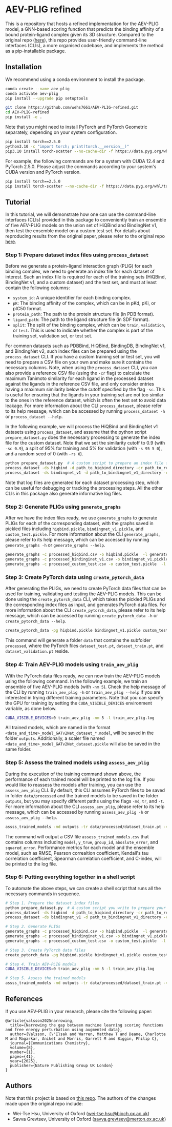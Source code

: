 # AEV-PLIG refined
This is a repository that hosts a refined implementation for the AEV-PLIG model, a GNN-based scoring function that predicts the binding affinity of a bound protein-ligand complex given its 3D structure. Compared to the original repo ([here](https://github.com/isakvals/AEV-PLIG)), this repo provides user-friendly command-line interfaces (CLIs), a more organised codebase, and implements the method as a pip-installable package.

## Installation
We recommend using a conda environment to install the package.
```bash
conda create --name aev-plig
conda activate aev-plig
pip install --upgrade pip setuptools

git clone https://github.com/wehs7661/AEV-PLIG-refined.git
cd AEV-PLIG-refined
pip install -e .
```

Note that you might need to install PyTorch and PyTorch Geometric separately, depending on your system configuration.

```bash
pip install torch==2.5.0
python3.10 -c "import torch; print(torch.__version__)"
pip3.10 install torch-scatter --no-cache-dir -f https://data.pyg.org/whl/torch-<TORCH_VERSION>+<CUDA_VERSION>.html
```

For example, the following commands are for a system with CUDA 12.4 and PyTorch 2.5.0. Please adjust the commands according to your system's CUDA version and PyTorch version.

```bash
pip install torch==2.5.0
pip install torch-scatter --no-cache-dir -f https://data.pyg.org/whl/torch-2.5.0+cu124.html
```

## Tutorial
In this tutorial, we will demonstrate how one can use the command-line interfaces (CLIs) provided in this package to conveniently train an ensemble of five AEV-PLIG models on the union set of HiQBind and BindingNet v1, then test the ensemble model on a custom test set. For details about reproducing results from the original paper, please refer to the original repo [here](https://github.com/isakvals/AEV-PLIG).

### Step 1: Prepare dataset index files using `process_dataset`

Before we generate a protein-ligand interaction graph (PLIG) for each binding complex, we need to generate an index file for each dataset of interest. Such an index file is required for each of the training sets (HiQBind, BindingNet v1, and a custom dataset) and the test set, and must at least contain the following columns:
- `system_id`: A unique identifier for each binding complex.
- `pK`: The binding affinity of the complex, which can be in pKd, pKi, or pIC50 format.
- `protein_path`: The path to the protein structure file (in PDB format).
- `ligand_path`: The path to the ligand structure file (in SDF format).
- `split`: The split of the binding complex, which can be `train`, `validation`, or `test`. This is used to indicate whether the complex is part of the training set, validation set, or test set.

For common datasets such as PDBBind, HiQBind, BindingDB, BindingNet v1, and BindingNet v2, such index files can be prepared using the `process_dataset` CLI. If you have a custom training set or test set, you will need to prepare a CSV file on your own and make sure it contains the necessary columns. Note, when using the `process_dataset` CLI, you can also provide a reference CSV file (using the `-cr` flag) to calculate the maximum Tanimoto similarity for each ligand in the processed dataset against the ligands in the reference CSV file, and only consider entries having a maximum similarity below the cutoff specified by the flag `-sc`. This is useful for ensuring that the ligands in your training set are not too similar to the ones in the reference dataset, which is often the test set to avoid data leakage. For more information about the CLI `process_dataset`, please refer to its help message, which can be accessed by running `process_dataset -h` or `process_dataset --help`.

In the following example, we will process the HiQBind and BindingNet v1 datasets using `process_dataset`, and assume that the python script `prepare_dataset.py` does the necessary processing to generate the index file for the custom dataset. Note that we set the similarity cutoff to 0.9 (with `-sc 0.9`), a split of 95% for training and 5% for validation (with `-s 95 5 0`), and a random seed of 0 (with `-rs 0`).
```bash
python prepare_dataset.py  # A custom script to prepare an index file for your custom test set, processed_custom_test.csv
process_dataset -ds hiqbind -d path_to_hiqbind_directory -cr path_to_ref_csv_file -l process_hiqbind.log -sc 0.9 -s 95 5 0 -rs 0 -o processed_hiqbind.csv
process_dataset -ds bindingnet_v1 -d path_to_bindingnet_v1_directory -cr path_to_ref_csv_file -l process_bindingnet_v1.log -sc 0.9 -s 95 5 0 -rs 0 -o processed_bindingnet_v1.csv
```
Note that log files are generated for each dataset processing step, which can be useful for debugging or tracking the processing steps. All the other CLIs in this package also generate informative log files.

### Step 2: Generate PLIGs using `generate_graphs`
After we have the index files ready, we use `generate_graphs` to generate PLIGs for each of the corresponding dataset, with the graphs saved in pickled files including `hiqbind.pickle`, `bindingnet_v1.pickle`, and `custom_test.pickle`. For more information about the CLI `generate_graphs`, please refer to its help message, which can be accessed by running `generate_graphs -h` or `generate_graphs --help`.

```bash
generate_graphs -c processed_hiqbind.csv -o hiqbind.pickle  -l generate_graphs_hiqbind.log
generate_graphs -c processed_bindinginet_v1.csv -o bindingnet_v1.pickle -l generate_graphs_bindingnet_v1.log
generate_graphs -c processed_custom_test.csv -o custom_test.pickle  -l generate_graphs_custom_test.log
```

### Step 3: Create PyTorch data using `create_pytorch_data`
After generating the PLIGs, we need to create PyTorch data files that can be used for training, validating and testing the AEV-PLIG models. This can be done using the `create_pytorch_data` CLI, which takes the pickled PLIGs and the corresponding index files as input, and generates PyTorch data files. For more information about the CLI `create_pytorch_data`, please refer to its help message, which can be accessed by running `create_pytorch_data -h` or `create_pytorch_data --help`.

```bash
create_pytorch_data -pg hiqbind.pickle bindingnet_v1.pickle custom_test_set.pickle -c processed_hiqbind.csv processed_bindingnet_v1.csv processed_test_set.csv -l create_pytorch_data.log
```
This command will generate a folder `data` that contains the subfolder `processed`, where the PyTorch files `dataset_test.pt`, `dataset_train.pt`, and `dataset_validation.pt` reside.

### Step 4: Train AEV-PLIG models using `train_aev_plig`
With the PyTorch data files ready, we can now train the AEV-PLIG models using the following command. In the following example, we train an ensemble of five AEV-PLIG models (with `-nm 5`). Check the help message of the CLI by running `train_aev_plig -h` or `train_aev_plig --help` if you are interested in trying different training parameters. Note that you can specify the GPU for training by setting the `CUDA_VISIBLE_DEVICES` environment variable, as done below.

```bash
CUDA_VISIBLE_DEVICES=0 train_aev_plig -nm 5 -l train_aev_plig.log
```
All trained models, which are named in the format `<date_and_time>_model_GATv2Net_dataset_*.model`, will be saved in the folder `outputs`. Additionally, a scaler file named `<date_and_time>_model_GATv2Net_dataset.pickle` will also be saved in the same folder.

### Step 5: Assess the trained models using `assess_aev_plig`
During the execution of the training command shown above, the performance of each trained model will be printed to the log file. If you would like to reassess the models after training, you can use the `assess_aev_plig` CLI. By default, this CLI assumes PyTorch files to be saved in folder `data/processed` and the trained models to be saved in the folder `outputs`, but you may specify different paths using the flags `-md`, `tr`, and `-t`. For more information about the CLI `assess_aev_plig`, please refer to its help message, which can be accessed by running `assess_aev_plig -h` or `assess_aev_plig --help`.

```bash
assss_trained_models -md outputs -tr data/processed/dataset_train.pt -v data/processed/dataset_validation.pt -t data/processed/dataset_test.pt -l assess_aev_plig.log -o assess_trained_models.csv
```
The command will output a CSV file `assess_trained_models.csv` that contains columns including `model`, `y_true`, `group_id`, `aboslute_error`, and `squared_error`. Performance metrics for each model and the ensemble model, such as RMSE, Pearson correaltion coefficient, Kendall's tau correlation coefficient, Spearman correlation coefficient, and C-index, will be printed to the log file.

### Step 6: Putting everything together in a shell script
To automate the above steps, we can create a shell script that runs all the necessary commands in sequence.

```bash
# Step 1. Prepare the dataset index files
python prepare_dataset.py  # A custom script you write to prepare your custom dataset index file
process_dataset -ds hiqbind -d path_to_hiqbind_directory -cr path_to_ref_csv_file -l process_hiqbind.log -sc 0.9 -s 95 5 0 -rs 0
process_dataset -ds bindingnet_v1 -d path_to_bindingnet_v1_directory -cr path_to_ref_csv_file -l process_bindingnet_v1.log -sc 0.9 -s 95 5 0 -rs 0

# Step 2. Generate PLIGs
generate_graphs -c processed_hiqbind.csv -o hiqbind.pickle  -l generate_graphs_hiqbind.log
generate_graphs -c processed_bindinginet_v1.csv -o bindingnet_v1.pickle -l generate_graphs_bindingnet_v1.log
generate_graphs -c processed_custom_test.csv -o custom_test.pickle  -l generate_graphs_custom_test.log

# Step 3. Create PyTorch data files
create_pytorch_data -pg hiqbind.pickle bindingnet_v1.pickle custom_test_set.pickle -c processed_hiqbind.csv processed_bindingnet_v1.csv processed_test_set.csv -l create_pytorch_data.log

# Step 4. Train AEV-PLIG models
CUDA_VISIBLE_DEVICES=0 train_aev_plig -nm 5 -l train_aev_plig.log

# Step 5. Assess the trained models
assss_trained_models -md outputs -tr data/processed/dataset_train.pt -v data/processed/dataset_validation.pt -t data/processed/dataset_test.pt -l assess_aev_plig.log -o assess_trained_models.csv
```

## References
If you use AEV-PLIG in your research, please cite the following paper:
```
@article{valsson2025narrowing,
  title={Narrowing the gap between machine learning scoring functions and free energy perturbation using augmented data},
  author={Valsson, {\'I}sak and Warren, Matthew T and Deane, Charlotte M and Magarkar, Aniket and Morris, Garrett M and Biggin, Philip C},
  journal={Communications Chemistry},
  volume={8},
  number={1},
  pages={41},
  year={2025},
  publisher={Nature Publishing Group UK London}
}
```

## Authors
Note that this project is based on [this repo](https://github.com/isakvals/AEV-PLIG). The authors of the changes made upon the original repo include:
- Wei-Tse Hsu, University of Oxford (wei-tse.hsu@bioch.ox.ac.uk)
- Savva Grevtsev, University of Oxford (savva.grevtsev@merton.ox.ac.uk)
